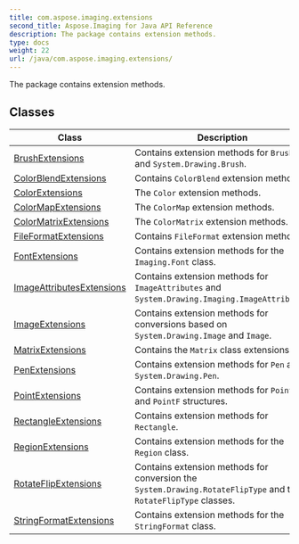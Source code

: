```yaml
---
title: com.aspose.imaging.extensions
second_title: Aspose.Imaging for Java API Reference
description: The package contains extension methods.
type: docs
weight: 22
url: /java/com.aspose.imaging.extensions/
---
```


The package contains extension methods.


## Classes

| Class | Description |
| --- | --- |
| [BrushExtensions](../com.aspose.imaging.extensions/brushextensions) | Contains extension methods for `Brush` and `System.Drawing.Brush`. |
| [ColorBlendExtensions](../com.aspose.imaging.extensions/colorblendextensions) | Contains `ColorBlend` extension methods. |
| [ColorExtensions](../com.aspose.imaging.extensions/colorextensions) | The `Color` extension methods. |
| [ColorMapExtensions](../com.aspose.imaging.extensions/colormapextensions) | The `ColorMap` extension methods. |
| [ColorMatrixExtensions](../com.aspose.imaging.extensions/colormatrixextensions) | The `ColorMatrix` extension methods. |
| [FileFormatExtensions](../com.aspose.imaging.extensions/fileformatextensions) | Contains `FileFormat` extension methods. |
| [FontExtensions](../com.aspose.imaging.extensions/fontextensions) | Contains extension methods for the `Imaging.Font` class. |
| [ImageAttributesExtensions](../com.aspose.imaging.extensions/imageattributesextensions) | Contains extension methods for `ImageAttributes` and `System.Drawing.Imaging.ImageAttributes`. |
| [ImageExtensions](../com.aspose.imaging.extensions/imageextensions) | Contains extension methods for conversions based on `System.Drawing.Image` and `Image`. |
| [MatrixExtensions](../com.aspose.imaging.extensions/matrixextensions) | Contains the `Matrix` class extensions. |
| [PenExtensions](../com.aspose.imaging.extensions/penextensions) | Contains extension methods for `Pen` and `System.Drawing.Pen`. |
| [PointExtensions](../com.aspose.imaging.extensions/pointextensions) | Contains extension methods for `Point` and `PointF` structures. |
| [RectangleExtensions](../com.aspose.imaging.extensions/rectangleextensions) | Contains extension methods for `Rectangle`. |
| [RegionExtensions](../com.aspose.imaging.extensions/regionextensions) | Contains extension methods for the `Region` class. |
| [RotateFlipExtensions](../com.aspose.imaging.extensions/rotateflipextensions) | Contains extension methods for conversion the `System.Drawing.RotateFlipType` and the `RotateFlipType` classes. |
| [StringFormatExtensions](../com.aspose.imaging.extensions/stringformatextensions) | Contains extension methods for the `StringFormat` class. |
